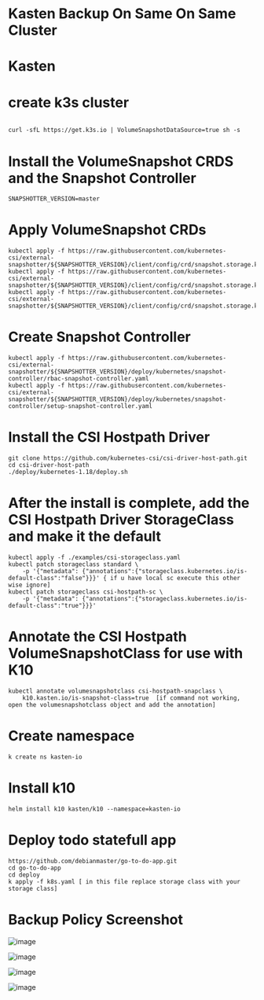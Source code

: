 # Kasten Backup On Same On Same Cluster

# Kasten


# create k3s cluster
```

curl -sfL https://get.k3s.io | VolumeSnapshotDataSource=true sh -s
```
# Install the VolumeSnapshot CRDS and the Snapshot Controller

```
SNAPSHOTTER_VERSION=master
```
# Apply VolumeSnapshot CRDs

```
kubectl apply -f https://raw.githubusercontent.com/kubernetes-csi/external-snapshotter/${SNAPSHOTTER_VERSION}/client/config/crd/snapshot.storage.k8s.io_volumesnapshotclasses.yaml
kubectl apply -f https://raw.githubusercontent.com/kubernetes-csi/external-snapshotter/${SNAPSHOTTER_VERSION}/client/config/crd/snapshot.storage.k8s.io_volumesnapshotcontents.yaml
kubectl apply -f https://raw.githubusercontent.com/kubernetes-csi/external-snapshotter/${SNAPSHOTTER_VERSION}/client/config/crd/snapshot.storage.k8s.io_volumesnapshots.yaml
```
# Create Snapshot Controller
```
kubectl apply -f https://raw.githubusercontent.com/kubernetes-csi/external-snapshotter/${SNAPSHOTTER_VERSION}/deploy/kubernetes/snapshot-controller/rbac-snapshot-controller.yaml
kubectl apply -f https://raw.githubusercontent.com/kubernetes-csi/external-snapshotter/${SNAPSHOTTER_VERSION}/deploy/kubernetes/snapshot-controller/setup-snapshot-controller.yaml
```
# Install the CSI Hostpath Driver

```
git clone https://github.com/kubernetes-csi/csi-driver-host-path.git
cd csi-driver-host-path
./deploy/kubernetes-1.18/deploy.sh
```
# After the install is complete, add the CSI Hostpath Driver StorageClass and make it the default

```
kubectl apply -f ./examples/csi-storageclass.yaml
kubectl patch storageclass standard \
    -p '{"metadata": {"annotations":{"storageclass.kubernetes.io/is-default-class":"false"}}}' { if u have local sc execute this other wise ignore]
kubectl patch storageclass csi-hostpath-sc \
    -p '{"metadata": {"annotations":{"storageclass.kubernetes.io/is-default-class":"true"}}}'
```
# Annotate the CSI Hostpath VolumeSnapshotClass for use with K10

```
kubectl annotate volumesnapshotclass csi-hostpath-snapclass \
    k10.kasten.io/is-snapshot-class=true  [if command not working, open the volumesnapshotclass object and add the annotation]
```
# Create namespace
```
k create ns kasten-io
```
# Install k10
```
helm install k10 kasten/k10 --namespace=kasten-io
```
# Deploy todo statefull app

```
https://github.com/debianmaster/go-to-do-app.git
cd go-to-do-app
cd deploy 
k apply -f k8s.yaml [ in this file replace storage class with your storage class]
```

# Backup Policy Screenshot

![image](https://user-images.githubusercontent.com/82602775/181231543-0a9da28c-c55b-4b40-8de0-2a21dd4ff386.png)

![image](https://user-images.githubusercontent.com/82602775/181232443-324c3094-8675-4d90-a5e5-70c890780788.png)

![image](https://user-images.githubusercontent.com/82602775/181232637-c484e168-1d10-4955-a67e-c49c9b190dc4.png)

![image](https://user-images.githubusercontent.com/82602775/181232671-96098a4f-c6cb-4e09-a0bb-cd18fa532edd.png)


